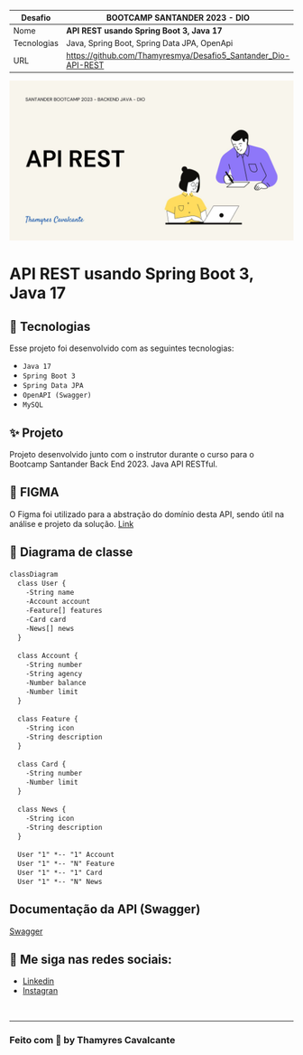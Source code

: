 
| Desafio | BOOTCAMP SANTANDER 2023 - DIO  |
| -------------  |--------------------------------|
| Nome        | **API REST usando Spring Boot 3, Java 17**  
| Tecnologias | Java, Spring Boot, Spring Data JPA, OpenApi            
| URL         | https://github.com/Thamyresmya/Desafio5_Santander_Dio-API-REST


![](geral/Capa.jpg)


# API REST usando Spring Boot 3, Java 17


## 🚀 Tecnologias

Esse projeto foi desenvolvido com as seguintes tecnologias:

- `Java 17`
- `Spring Boot 3`
- `Spring Data JPA`
- `OpenAPI (Swagger)`
- `MySQL`

## ✨ Projeto
Projeto desenvolvido junto com o instrutor durante o curso para o Bootcamp Santander Back End 2023. Java API RESTful.


## 🎯 FIGMA

O Figma foi utilizado para a abstração do domínio desta API, sendo útil na análise e projeto da solução.
[Link](https://www.figma.com/file/0ZsjwjsYlYd3timxqMWlbj/SANTANDER---Projeto-Web%2FMobile?type=design&node-id=1421%3A432&mode=design&t=6dPQuerScEQH0zAn-1)

## 💫 Diagrama de classe
```mermaid
classDiagram
  class User {
    -String name
    -Account account
    -Feature[] features
    -Card card
    -News[] news
  }

  class Account {
    -String number
    -String agency
    -Number balance
    -Number limit
  }

  class Feature {
    -String icon
    -String description
  }

  class Card {
    -String number
    -Number limit
  }

  class News {
    -String icon
    -String description
  }

  User "1" *-- "1" Account
  User "1" *-- "N" Feature
  User "1" *-- "1" Card
  User "1" *-- "N" News
```

## Documentação da API (Swagger)

[Swagger](http://localhost:8080/swagger-ui/index.html) 




## 🔗 Me siga nas redes sociais:
- [Linkedin](https://www.linkedin.com/in/thamyrescavalcante/)
- [Instagran](https://www.instagram.com/thamyres__cavalcante/)

<br>

---

### Feito com 💜 by Thamyres Cavalcante